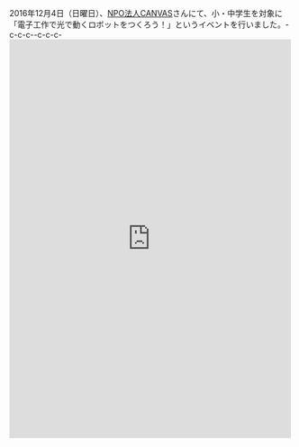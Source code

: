 2016年12月4日（日曜日）、<a href="http://canvas.ws/">NPO法人CANVAS</a>さんにて、小・中学生を対象に「電子工作で光で動くロボットをつくろう！」というイベントを行いました。-c-c-c--c-c-c-<iframe src="https://www.facebook.com/plugins/post.php?href=https%3A%2F%2Fwww.facebook.com%2Fcanvas.jp%2Fposts%2F1363536170347881&width=500" width="500" height="708" style="border:none;overflow:hidden" scrolling="no" frameborder="0" allowTransparency="true"></iframe>
